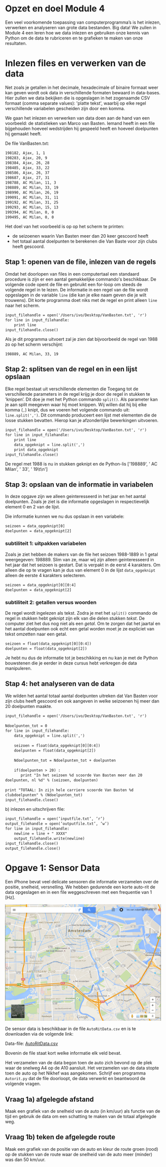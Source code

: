 
# Opzet en doel Module 4

Een veel voorkomende toepassing van computerprogramma’s is het inlezen, verwerken 
en analyseren van grote data bestanden. Big data! We zullen in Module 4 een leren 
hoe we data inlezen en gebruiken onze kennis van Python om de data te rubriceren en 
te grafieken te maken van onze resultaten.

# Inlezen files en verwerken van de data

Net zoals je getallen in het decimale, hexadecimale of binaire formaat weer kan geven
wordt ook data in verschillende formaten bewaard in data-bases. Hier zullen we data
bekijken die is opgeslagen in het zogenaamde CSV formaat (comma separate values): 
'platte tekst', waarbij op elke regel verschillende variabelen gescheiden zijn door 
een komma. 

We gaan het inlezen en verwerken van data doen aan de hand van een voorbeeld: 
de statistieken van Marco van Basten. Iemand heeft in een file bijgehouden 
hoeveel wedstrijden hij gespeeld heeft en hoeveel doelpunten hij gemaakt heeft.

De file VanBasten.txt:

    198182, Ajax, 1, 1	
    198283, Ajax, 20, 9	
    198384, Ajax, 26, 28	
    198485, Ajax, 33, 22	
    198586, Ajax, 26, 37	
    198687, Ajax, 27, 31	
    198788, AC Milan, 11, 3	
    198889, AC Milan, 33, 19	
    198990, AC Milan, 26, 19	
    199091, AC Milan, 31, 11	
    199192, AC Milan, 31, 25	
    199293, AC Milan, 15, 13	
    199394, AC Milan, 0, 0	
    199495, AC Milan, 0, 0	


Het doel van het voorbeeld is op op het scherm te printen:
   - de seizoenen waarin Van Basten meer dan 20 keer gescoord heeft
   - het totaal aantal doelpunten te berekenen die Van Baste voor zijn clubs heeft gescoord.
    
## Stap 1: openen van de file, inlezen van de regels

Omdat het doorlopen van files in een computertaal een standaard procedure is 
zijn er een aantal gemakkelijke commando's beschikbaar. De volgende code opent 
de file en gebruikt een for-loop om steeds de volgende regel in te lezen. De 
informatie in een regel van de file wordt opgeslagen in de variable `line` (die 
kan je elke naam geven die je wilt trouwens). Dit korte programma doet niks met 
de regel en print alleen `line` naar het scherm. 

	input_filehandle = open('/Users/ivo/Desktop/VanBasten.txt', 'r')
	for line in input_filehandle:
        print line
	input_filehandle.close()

Als je dit programma uitvoert zal je zien dat bijvoorbeeld de regel van 1988 zo op 
het scherm verschijnt:

    198889, AC Milan, 33, 19 

## Stap 2: splitsen van de regel en in een lijst opslaan

Elke regel bestaat uit verschillende elementen die Toegang tot de verschillende 
parameters in de regel krijg je door de regel in stukken te ’knippen’. Dit doe je 
met het Python commando `split()`. Als parameter kan je aan split meegeven waar 
hij moet knippen. Wij willen dat hij bij elke komma (`,`) knipt, dus we voeren 
het volgende commando uit: `line.split(',')`. Dit commando produceert een lijst 
met elementen die de losse stukken bevatten. Hierop kan je afzonderlijke bewerkingen 
uitvoeren.

	input_filehandle = open('/Users/ivo/Desktop/VanBasten.txt', 'r')
	for line in input_filehandle:
        print line
        data_opgeknipt = line.split(',')
        print data_opgeknipt
   	input_filehandle.close()

De regel met 1988 is nu in stukken geknipt en de Python-lis 
    ['198889', ' AC Milan', ' 33', ' 19\t\n']


## Stap 3: opslaan van de informatie in variabelen

In deze opgave zijn we alleen geinteresseerd in het jaar en het aantal doelpunten. 
Zoals je ziet is die informatie opgeslagen in respectievelijk element 0 en 2 van 
de lijst.

Die informatie kunnen we nu dus opslaan in een variabele:

    seizoen = data_opgeknipt[0]
    doelpunten = data_opgeknipt[2]

### subtiliteit 1: uitpakken variabelen
Zoals je ziet hebben de makers van de file het seizoen 1988-1889 in 1 getal 
weergegeven: 198889. Slim van ze, maar wij zijn alleen geinteresseerd in het 
jaar dat het seizoen is gestart. Dat is verpakt in de eerst 4 karakters. Om 
alleen die op te vragen kan je dus van element 0 in de lijst `data_opgeknipt` 
alleen de eerste 4 karakters selecteren.

    seizoen = data_opgeknipt[0][0:4]
    doelpunten = data_opgeknipt[2]

### subtiliteit 2: getallen versus woorden

De regel wordt ingelezen als tekst. Zodra je met het `split()` commando de regel 
in stukken hebt geknipt zijn elk van die delen stukken *tekst*. De computer ziet 
het dus nog niet als een *getal*. Om te zorgen dat het jaartal en het aantal 
doelpunten ook echt een getal worden moet je ze expliciet van tekst omzetten 
naar een getal.

    seizoen = float(data_opgeknipt[0][0:4])
    doelpunten = float(data_opgeknipt[2])

Je hebt nu dus de informatie tot je beschikking en nu kan je met de Python 
bouwstenen die je eerder in deze cursus hebt verkregen de data manipuleren.

## Stap 4: het analyseren van de data

We wilden het aantal totaal aantal doelpunten uitreken dat Van Basten voor zijn 
clubs heeft gescoord en ook aangeven in welke seizoenen hij meer dan 20 doelpunten 
maakte.

	input_filehandle = open('/Users/ivo/Desktop/VanBasten.txt', 'r')

    Ndoelpunten_tot = 0
	for line in input_filehandle:
        data_opgeknipt = line.split(',')
        
        seizoen = float(data_opgeknipt[0][0:4])
        doelpunten = float(data_opgeknipt[2])

        Ndoelpunten_tot = Ndoelpunten_tot + doelpunten   

        if(doelpunten > 20) :
           print "In het seizoen %d scoorde Van Basten meer dan 20 doelpunten, nl %d" % (seizoen, doelpunten)

    print "TOTAAL: In zijn hele carriere scoorde Van Basten %d clubdoelpunten" % (Ndoelpunten_tot)
   	input_filehandle.close()
    


b) inlezen en uitschrijven file:

	input_filehandle = open(’inputfile.txt’, ’r’)
	output_filehandle = open(’outputfile.txt’, ’w’)
	for line in input_filehandle:
        newline = line + " XXXX"
        output_filehandle.write(newline)
    input_filehandle.close()
    output_filehandle.close()


    

    
    
# Opgave 1: Sensor Data 
    
Een iPhone bevat veel delicate sensoren die informatie verzamelen over de 
positie, snelheid, versnelling. We hebben gedurende een korte auto-rit de 
data opgeslagen en in een file weggeschreven met een frequentie van 1 [Hz]. 

![](KaartAmsterdamKlein.png)


De sensor data is beschikbaar in de file `AutoRitData.csv` en is te downloaden 
via de volgende link:

Data-file: [AutoRitData.csv](http://www.nikhef.nl/~ivov/Python/SensorData/AutoRitData.csv)

Bovenin de file staat kort welke informatie elk veld bevat.

Het verzamelen van de data begon toen de auto zich bevond op de plek waar de 
snelweg A4 op de A10 aansluit. Het verzamelen van de data stopte toen de auto 
op het Nikhef was aangekomen. Schrijf een programma `Autorit.py` dat de file 
doorloopt, de data verwerkt en beantwoord de volgende vragen.

## Vraag 1a) afgelegde afstand
Maak een grafiek van de snelheid van de auto (in km/uur) als functie van de 
tijd en gebruik de data om een schatting te maken van de totaal afgelegde weg.

## Vraag 1b) teken de afgelegde route
Maak een grafiek van de positie van de auto en kleur de route groen (rood) 
op de stukken van de route waar de snelheid van de auto meer (minder) 
was dan 50 km/uur.


